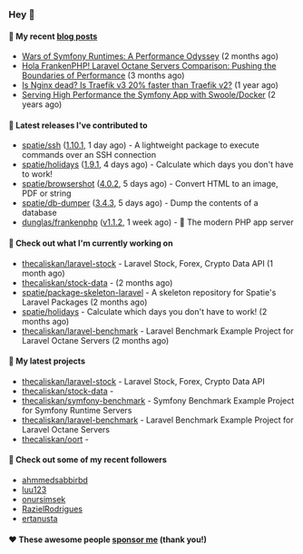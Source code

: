 ### Hey 👋

#### 📜 My recent [blog posts](https://caliskanemre.medium.com/)

- [Wars of Symfony Runtimes: A Performance Odyssey](https://medium.com/beyn-technology/wars-of-symfony-runtimes-a-performance-odyssey-7b0120e8f9e1?source=rss-cf41ab240584------2) (2 months ago)
- [Hola FrankenPHP! Laravel Octane Servers Comparison: Pushing the Boundaries of Performance](https://medium.com/beyn-technology/hola-frankenphp-laravel-octane-servers-comparison-pushing-the-boundaries-of-performance-d3e7ad8e652c?source=rss-cf41ab240584------2) (3 months ago)
- [Is Nginx dead? Is Traefik v3 20% faster than Traefik v2?](https://medium.com/beyn-technology/is-nginx-dead-is-traefik-v3-20-faster-than-traefik-v2-f28ffb7eed3e?source=rss-cf41ab240584------2) (1 year ago)
- [Serving High Performance the Symfony App with Swoole/Docker](https://medium.com/beyn-technology/serving-high-performance-the-symfony-app-with-swoole-docker-758d8f176889?source=rss-cf41ab240584------2) (2 years ago)

#### 🔭 Latest releases I've contributed to

- [spatie/ssh](https://github.com/spatie/ssh) ([1.10.1](https://github.com/spatie/ssh/releases/tag/1.10.1), 1 day ago) - A lightweight package to execute commands over an SSH connection
- [spatie/holidays](https://github.com/spatie/holidays) ([1.9.1](https://github.com/spatie/holidays/releases/tag/1.9.1), 4 days ago) - Calculate which days you don&#39;t have to work!
- [spatie/browsershot](https://github.com/spatie/browsershot) ([4.0.2](https://github.com/spatie/browsershot/releases/tag/4.0.2), 5 days ago) - Convert HTML to an image, PDF or string
- [spatie/db-dumper](https://github.com/spatie/db-dumper) ([3.4.3](https://github.com/spatie/db-dumper/releases/tag/3.4.3), 5 days ago) - Dump the contents of a database
- [dunglas/frankenphp](https://github.com/dunglas/frankenphp) ([v1.1.2](https://github.com/dunglas/frankenphp/releases/tag/v1.1.2), 1 week ago) - 🧟 The modern PHP app server

#### 👷 Check out what I'm currently working on

- [thecaliskan/laravel-stock](https://github.com/thecaliskan/laravel-stock) - Laravel Stock, Forex, Crypto Data API (1 month ago)
- [thecaliskan/stock-data](https://github.com/thecaliskan/stock-data) -  (2 months ago)
- [spatie/package-skeleton-laravel](https://github.com/spatie/package-skeleton-laravel) - A skeleton repository for Spatie&#39;s Laravel Packages (2 months ago)
- [spatie/holidays](https://github.com/spatie/holidays) - Calculate which days you don&#39;t have to work! (2 months ago)
- [thecaliskan/laravel-benchmark](https://github.com/thecaliskan/laravel-benchmark) - Laravel Benchmark Example Project for Laravel Octane Servers (2 months ago)

#### 🌱 My latest projects

- [thecaliskan/laravel-stock](https://github.com/thecaliskan/laravel-stock) - Laravel Stock, Forex, Crypto Data API
- [thecaliskan/stock-data](https://github.com/thecaliskan/stock-data) - 
- [thecaliskan/symfony-benchmark](https://github.com/thecaliskan/symfony-benchmark) - Symfony Benchmark Example Project for Symfony Runtime Servers 
- [thecaliskan/laravel-benchmark](https://github.com/thecaliskan/laravel-benchmark) - Laravel Benchmark Example Project for Laravel Octane Servers
- [thecaliskan/oort](https://github.com/thecaliskan/oort) - 

#### 👯 Check out some of my recent followers

- [ahmmedsabbirbd](https://github.com/ahmmedsabbirbd)
- [luu123](https://github.com/luu123)
- [onursimsek](https://github.com/onursimsek)
- [RazielRodrigues](https://github.com/RazielRodrigues)
- [ertanusta](https://github.com/ertanusta)

#### ❤️ These awesome people [sponsor me](https://github.com/sponsors/thecaliskan) (thank you!)

